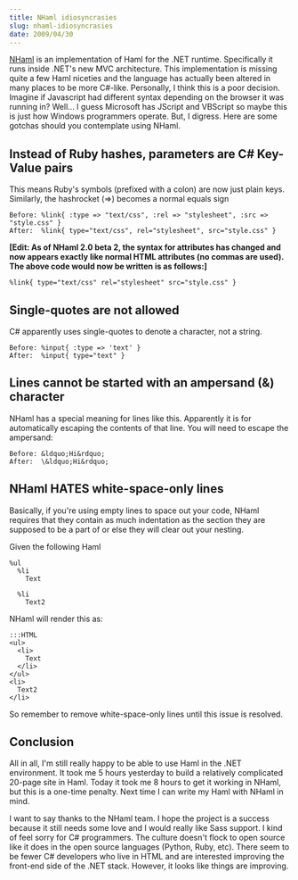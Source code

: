 ```yaml
---
title: NHaml idiosyncrasies
slug: nhaml-idiosyncrasies
date: 2009/04/30
---
```


[NHaml]: http://code.google.com/p/nhaml/

[NHaml] is an implementation of Haml for the .NET runtime. Specifically it runs inside .NET's new MVC architecture. This implementation is missing quite a few Haml niceties and the language has actually been altered in many places to be more C#-like. Personally, I think this is a poor decision. Imagine if Javascript had different syntax depending on the browser it was running in? Well... I guess Microsoft has JScript and VBScript so maybe this is just how Windows programmers operate. But, I digress. Here are some gotchas should you contemplate using NHaml.

Instead of Ruby hashes, parameters are C# Key-Value pairs
---------------------------------------------------------

This means Ruby's symbols (prefixed with a colon) are now just plain keys. Similarly, the hashrocket (=&gt;) becomes a normal equals sign

    Before: %link{ :type => "text/css", :rel => "stylesheet", :src => "style.css" }
    After:  %link{ type="text/css", rel="stylesheet", src="style.css" }

**[Edit: As of NHaml 2.0 beta 2, the syntax for attributes has changed and now appears exactly like normal HTML attributes (no commas are used). The above code would now be written is as follows:]**

    %link{ type="text/css" rel="stylesheet" src="style.css" }

Single-quotes are not allowed
-----------------------------

C# apparently uses single-quotes to denote a character, not a string.

    Before: %input{ :type => 'text' }
    After:  %input{ type="text" }

Lines cannot be started with an ampersand (&amp;) character
-----------------------------------------------------------

NHaml has a special meaning for lines like this. Apparently it is for automatically escaping the contents of that line. You will need to escape the ampersand:

    Before: &ldquo;Hi&rdquo;
    After:  \&ldquo;Hi&rdquo;

NHaml HATES white-space-only lines
----------------------------------

Basically, if you're using empty lines to space out your code, NHaml requires that they contain as much indentation as the section they are supposed to be a part of or else they will clear out your nesting.

Given the following Haml

    %ul
      %li
        Text

      %li
        Text2

NHaml will render this as:

    :::HTML
    <ul>
      <li>
        Text
      </li>
    </ul>
    <li>
      Text2
    </li>

So remember to remove white-space-only lines until this issue is resolved.

Conclusion
----------

All in all, I'm still really happy to be able to use Haml in the .NET environment. It took me 5 hours yesterday to build a relatively complicated 20-page site in Haml. Today it took me 8 hours to get it working in NHaml, but this is a one-time penalty. Next time I can write my Haml with NHaml in mind.

I want to say thanks to the NHaml team. I hope the project is a success because it still needs some love and I would really like Sass support. I kind of feel sorry for C# programmers. The culture doesn't flock to open source like it does in the open source languages (Python, Ruby, etc). There seem to be fewer C# developers who live in HTML and are interested improving the front-end side of the .NET stack. However, it looks like things are improving.